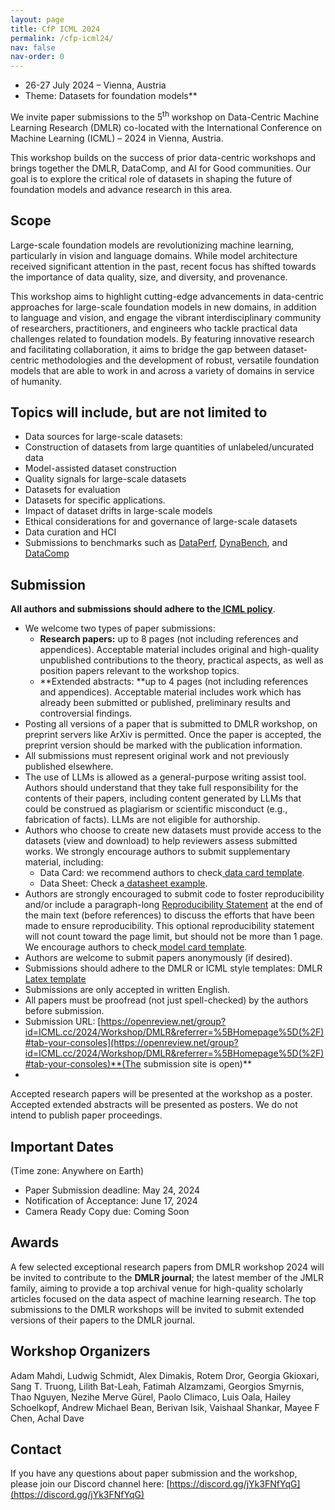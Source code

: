 ```yaml
---
layout: page
title: CfP ICML 2024
permalink: /cfp-icml24/
nav: false
nav-order: 0
---
```


* 26-27 July 2024 – Vienna, Austria
* Theme: Datasets for foundation models**

 

We invite paper submissions to the 5<sup>th</sup> workshop on Data-Centric Machine Learning Research (DMLR) co-located with the International Conference on Machine Learning (ICML) – 2024 in Vienna, Austria.

​​This workshop builds on the success of prior data-centric workshops and brings together the DMLR, DataComp, and AI for Good communities. Our goal is to explore the critical role of datasets in shaping the future of foundation models and advance research in this area.

## Scope

Large-scale foundation models are revolutionizing machine learning, particularly in vision and language domains. While model architecture received significant attention in the past, recent focus has shifted towards the importance of data quality, size, and diversity, and provenance.  

This workshop aims to highlight cutting-edge advancements in data-centric approaches for large-scale foundation models in new domains, in addition to language and vision, and engage the vibrant interdisciplinary community of researchers, practitioners, and engineers who tackle practical data challenges related to foundation models. By featuring innovative research and facilitating collaboration, it aims to bridge the gap between dataset-centric methodologies and the development of robust, versatile foundation models that are able to work in and across a variety of domains in service of humanity.

## Topics will include, but are not limited to
* Data sources for large-scale datasets: 
* Construction of datasets from large quantities of unlabeled/uncurated data 
* Model-assisted dataset construction
* Quality signals for large-scale datasets
* Datasets for evaluation
* Datasets for specific applications. 
* Impact of dataset drifts in large-scale models
* Ethical considerations for and governance of large-scale datasets 
* Data curation and HCI
* Submissions to benchmarks such as [DataPerf](https://www.dataperf.org/), [DynaBench](https://dynabench.org/), and [DataComp](https://www.datacomp.ai/)

 

## Submission

**All authors and submissions should adhere to the[ ICML policy](https://icml.cc/Conferences/2024/AuthorInstructions)**.




* We welcome two types of paper submissions:
    * **Research papers:** up to 8 pages (not including references and appendices). Acceptable material includes original and high-quality unpublished contributions to the theory, practical aspects, as well as position papers relevant to the workshop topics.
    * **Extended abstracts: **up to 4 pages (not including references and appendices). Acceptable material includes work which has already been submitted or published, preliminary results and controversial findings.
* Posting all versions of a paper that is submitted to DMLR workshop, on preprint servers like ArXiv is permitted. Once the paper is accepted, the preprint version should be marked with the publication information.
* All submissions must represent original work and not previously published elsewhere.
* The use of LLMs is allowed as a general-purpose writing assist tool. Authors should understand that they take full responsibility for the contents of their papers, including content generated by LLMs that could be construed as plagiarism or scientific misconduct (e.g., fabrication of facts). LLMs are not eligible for authorship.
* ​​Authors who choose to create new datasets must provide access to the datasets (view and download) to help reviewers assess submitted works. We strongly encourage authors to submit supplementary material, including:
    * Data Card: we recommend authors to check[ data card template](https://sites.research.google/datacardsplaybook/).
    * Data Sheet: Check a[ datasheet example](https://arxiv.org/abs/1803.09010).
* Authors are strongly encouraged to submit code to foster reproducibility and/or include a paragraph-long [Reproducibility Statement](https://icml.cc/Conferences/2024/AuthorInstructions) at the end of the main text (before references) to discuss the efforts that have been made to ensure reproducibility. This optional reproducibility statement will not count toward the page limit, but should not be more than 1 page. We encourage authors to check[ model card template](https://arxiv.org/abs/1810.03993).
* Authors are welcome to submit papers anonymously (if desired).
* Submissions should adhere to the DMLR or ICML style templates: DMLR [Latex template](https://github.com/JmlrOrg/dmlr-style-file) 
* Submissions are only accepted in written English.
* All papers must be proofread (not just spell-checked) by the authors before submission.
* Submission URL: [https://openreview.net/group?id=ICML.cc/2024/Workshop/DMLR&referrer=%5BHomepage%5D(%2F)#tab-your-consoles](https://openreview.net/group?id=ICML.cc/2024/Workshop/DMLR&referrer=%5BHomepage%5D(%2F)#tab-your-consoles)**(The submission site is open)**
* 

Accepted research papers will be presented at the workshop as a poster. Accepted extended abstracts will be presented as posters. We do not intend to publish paper proceedings.

 

## Important Dates

(Time zone: Anywhere on Earth)

* Paper Submission deadline: May 24, 2024
* Notification of Acceptance: June 17, 2024
* Camera Ready Copy due: Coming Soon


## Awards

A few selected exceptional research papers from DMLR workshop 2024 will be invited to contribute to the **DMLR journal**; the latest member of the JMLR family, aiming to provide a top archival venue for high-quality scholarly articles focused on the data aspect of machine learning research. The top submissions to the DMLR workshops will be invited to submit extended versions of their papers to the DMLR journal.

## Workshop Organizers

Adam Mahdi, Ludwig Schmidt, Alex Dimakis, Rotem Dror, Georgia Gkioxari, Sang T. Truong, Lilith Bat-Leah, Fatimah Alzamzami, Georgios Smyrnis, Thao Nguyen, Nezihe Merve Gürel, Paolo Climaco, Luis Oala, Hailey Schoelkopf, Andrew Michael Bean, Berivan Isik, Vaishaal Shankar, Mayee F Chen, Achal Dave


## Contact

If you have any questions about paper submission and the workshop, please join our Discord channel here: [https://discord.gg/jYk3FNfYqG](https://discord.gg/jYk3FNfYqG)
